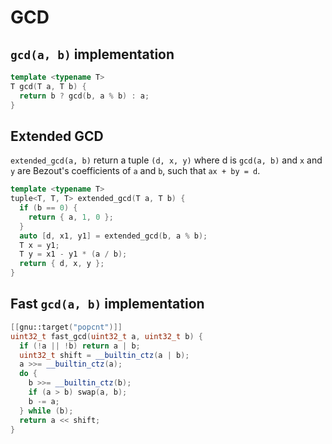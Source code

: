 # GCD

## `gcd(a, b)` implementation

```cpp
template <typename T>
T gcd(T a, T b) {
  return b ? gcd(b, a % b) : a;
}
```

## Extended GCD

`extended_gcd(a, b)` return a tuple `(d, x, y)`
where d is `gcd(a, b)` and `x` and `y` are Bezout's coefficients of `a` and `b`,
such that `ax + by = d`.

```cpp
template <typename T>
tuple<T, T, T> extended_gcd(T a, T b) {
  if (b == 0) {
    return { a, 1, 0 };
  }
  auto [d, x1, y1] = extended_gcd(b, a % b);
  T x = y1;
  T y = x1 - y1 * (a / b);
  return { d, x, y };
}
```

## Fast `gcd(a, b)` implementation

```cpp
[[gnu::target("popcnt")]]
uint32_t fast_gcd(uint32_t a, uint32_t b) {
  if (!a || !b) return a | b;
  uint32_t shift = __builtin_ctz(a | b);
  a >>= __builtin_ctz(a);
  do {
    b >>= __builtin_ctz(b);
    if (a > b) swap(a, b);
    b -= a;
  } while (b);
  return a << shift;
}
```
